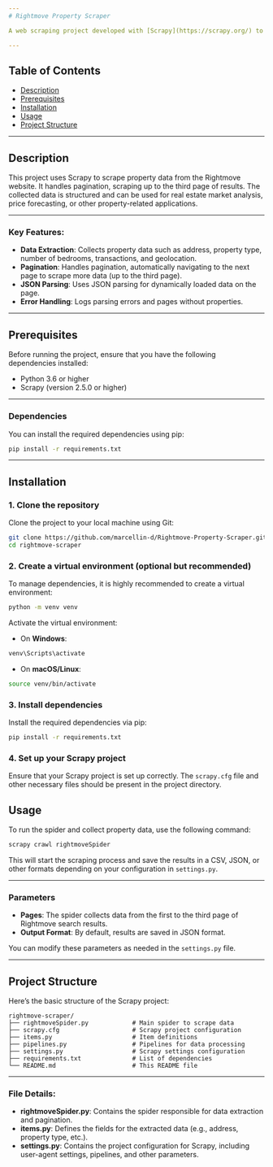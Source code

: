 ```yaml
---
# Rightmove Property Scraper

A web scraping project developed with [Scrapy](https://scrapy.org/) to extract property data from the Rightmove website. This project collects detailed information on properties for sale in London, including addresses, property types, bedrooms, transactions, and geographical coordinates.

---
```

## Table of Contents

- [Description](#description)
- [Prerequisites](#prerequisites)
- [Installation](#installation)
- [Usage](#usage)
- [Project Structure](#project-structure)

---
## Description

This project uses Scrapy to scrape property data from the Rightmove website. It handles pagination, scraping up to the third page of results. The collected data is structured and can be used for real estate market analysis, price forecasting, or other property-related applications.

---
### Key Features:
- **Data Extraction**: Collects property data such as address, property type, number of bedrooms, transactions, and geolocation.
- **Pagination**: Handles pagination, automatically navigating to the next page to scrape more data (up to the third page).
- **JSON Parsing**: Uses JSON parsing for dynamically loaded data on the page.
- **Error Handling**: Logs parsing errors and pages without properties.

---
## Prerequisites

Before running the project, ensure that you have the following dependencies installed:

- Python 3.6 or higher
- Scrapy (version 2.5.0 or higher)

---
### Dependencies

You can install the required dependencies using pip:

```bash
pip install -r requirements.txt
```
---
## Installation

### 1. Clone the repository

Clone the project to your local machine using Git:

```bash
git clone https://github.com/marcellin-d/Rightmove-Property-Scraper.git
cd rightmove-scraper
```

### 2. Create a virtual environment (optional but recommended)

To manage dependencies, it is highly recommended to create a virtual environment:

```bash
python -m venv venv
```

Activate the virtual environment:

- On **Windows**:

```bash
venv\Scripts\activate
```

- On **macOS/Linux**:

```bash
source venv/bin/activate
```

### 3. Install dependencies

Install the required dependencies via pip:

```bash
pip install -r requirements.txt
```

### 4. Set up your Scrapy project

Ensure that your Scrapy project is set up correctly. The `scrapy.cfg` file and other necessary files should be present in the project directory.

## Usage

To run the spider and collect property data, use the following command:

```bash
scrapy crawl rightmoveSpider
```

This will start the scraping process and save the results in a CSV, JSON, or other formats depending on your configuration in `settings.py`.

---
### Parameters

- **Pages**: The spider collects data from the first to the third page of Rightmove search results.
- **Output Format**: By default, results are saved in JSON format.

You can modify these parameters as needed in the `settings.py` file.

---
## Project Structure

Here’s the basic structure of the Scrapy project:

```
rightmove-scraper/
├── rightmoveSpider.py            # Main spider to scrape data
├── scrapy.cfg                    # Scrapy project configuration
├── items.py                      # Item definitions
├── pipelines.py                  # Pipelines for data processing
├── settings.py                   # Scrapy settings configuration
├── requirements.txt              # List of dependencies
└── README.md                     # This README file
```
---
### File Details:

- **rightmoveSpider.py**: Contains the spider responsible for data extraction and pagination.
- **items.py**: Defines the fields for the extracted data (e.g., address, property type, etc.).
- **settings.py**: Contains the project configuration for Scrapy, including user-agent settings, pipelines, and other parameters.


